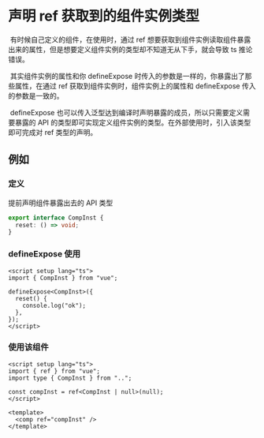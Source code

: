 # 声明 ref 获取到的组件实例类型

​ 有时候自己定义的组件，在使用时，通过 ref 想要获取到组件实例读取组件暴露出来的属性，但是想要定义组件实例的类型却不知道无从下手，就会导致 ts 推论错误。

​ 其实组件实例的属性和你 defineExpose 时传入的参数是一样的，你暴露出了那些属性，在通过 ref 获取到组件实例时，组件实例上的属性和 defineExpose 传入的参数是一致的。

​ defineExpose 也可以传入泛型达到编译时声明暴露的成员，所以只需要定义需要暴露的 API 的类型即可实现定义组件实例的类型。在外部使用时，引入该类型即可完成对 ref 类型的声明。

## 例如

### 定义

提前声明组件暴露出去的 API 类型

```ts
export interface CompInst {
  reset: () => void;
}
```

### defineExpose 使用

```vue
<script setup lang="ts">
import { CompInst } from "vue";

defineExpose<CompInst>({
  reset() {
    console.log("ok");
  },
});
</script>
```

### 使用该组件

```vue
<script setup lang="ts">
import { ref } from "vue";
import type { CompInst } from "..";

const compInst = ref<CompInst | null>(null);
</script>

<template>
  <comp ref="compInst" />
</template>
```
